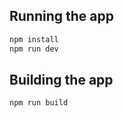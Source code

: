


## Running the app

```bash
npm install
npm run dev
```

## Building the app

```bash
npm run build
```
